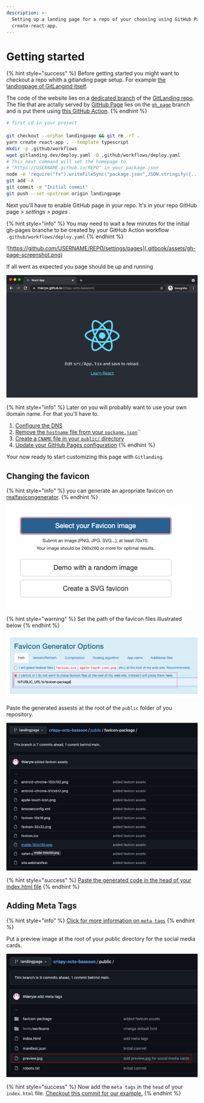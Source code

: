 ```yaml
---
description: >-
  Setting up a landing page for a repo of your choosing using GitHub Pages and
  create-react-app.
---
```


# Getting started

{% hint style="success" %}
Before getting started you might want to checkout a repo whith a gitlanding page setup. For example [the landingpage of GitLangind itself](https://www.gitlanding.dev/).

The code of the website lies on a [dedicated branch](https://github.com/thieryw/gitlanding/tree/4e5a33ed312227efcf7d26332ea87c19331f1eed) of the [GitLanding repo](https://github.com/thieryw/gitlanding/tree/2105d99c84b76f6c6b0647484171c5e09a61dbf5). The file that are actally served by [GitHub Page](https://pages.github.com/) lies on the [`gh_page`](https://github.com/thieryw/gitlanding/tree/b11d5dab0df08a84b7acc72a25d0c3fa7c78cc6b) branch and is put there using [this GitHub Action](https://github.com/thieryw/gitlanding/blob/eb85ca1fea7ce0ce21837d1e0ba7a6bb1a784b19/.github/workflows/deploy.yml#L21).
{% endhint %}

```bash
# first cd in your project

git checkout --orphan landingpage && git rm -rf .
yarn create react-app . --template typescript
mkdir -p .github/workflows
wget gitlanding.dev/deploy.yaml -O .github/workflows/deploy.yaml
# This next command will set the homepage to 
# "https://USERNAME.github.io/REPO" in your package.json
node -e 'require("fs").writeFileSync("package.json",JSON.stringify({...require("./package.json"), "homepage": (()=>{ const [r, u]= `${require("child_process").execSync("git remote get-url origin")}`.replace(/\r?\n$/, "").split("/").reverse(); return `https://${u}.github.io/${r}`; })()},null,2))'
git add -A
git commit -m "Initial commit"
git push --set-upstream origin landingpage
```

Next you'll have to enable GitHub page in your repo.  It's in your repo GitHub page &gt; _settings &gt; pages_ .

{% hint style="info" %}
You may need to wait a few minutes for the initial gh-pages branche to be created by your GitHub Action workflow `.github/workflows/deploy.yaml`
{% endhint %}

![https://github.com/USERNAME/REPO/settings/pages](.gitbook/assets/gh-page-screenshot.png)

If all went as expected you page should be up and running

![](.gitbook/assets/react-app-screen-shot.png)

{% hint style="info" %}
Later on you will probably want to use your own domain name. For that you'll have to.

1. [Configure the DNS](https://user-images.githubusercontent.com/39378411/135731113-660804da-060d-4c60-b4d5-8b944fe00a5d.png)
2. [Remove the `hostname` file from your `package.json`](https://github.com/thieryw/crispy-octo-bassoon/blob/431679969c454772605d2d16ad69290559a43cba/package.json#L39)\`\`
3. [Create a `CNAME` file in your `public/` directory](https://github.com/thieryw/gitlanding/blob/landingpage/public/CNAME)
4. [Update your GitHub Pages configuration](https://user-images.githubusercontent.com/39378411/135731497-b1f0bb1b-413d-4aae-bc8e-6d77174aae41.png)
{% endhint %}

Your now ready to start customizing this page with `Gitlanding`.

## Changing the favicon

{% hint style="info" %}
you can generate an apropriate favicon on [realfavicongenerator](https://realfavicongenerator.net/).
{% endhint %}

![](.gitbook/assets/screenshot-2021-10-07-at-02.02.42.png)

{% hint style="warning" %}
Set the path of the favicon files illustrated below
{% endhint %}

![](.gitbook/assets/screenshot-2021-10-07-at-02.08.02.png)

Paste the generated assests at the root of the `public` folder of you repository.

![](.gitbook/assets/screenshot-2021-10-07-at-02.46.11.png)

{% hint style="success" %}
[Paste the generated code in the head of your index.html file](https://github.com/thieryw/crispy-octo-bassoon/commit/43fb081d28ce5959dadc4bdf285ed19791276487)
{% endhint %}

## Adding Meta Tags

{% hint style="info" %}
[Click for more information on `meta tags`](https://www.wordstream.com/meta-tags#:~:text=Meta%20tags%20are%20snippets%20of,a%20web%20page%20is%20about.)
{% endhint %}

Put a preview image at the root of your public directory for the social media cards.

![](.gitbook/assets/preview-2-.jpg)

{% hint style="success" %}
Now add the `meta tags` in the `head` of your `index.html` file. [Checkout  this commit for our example.](https://github.com/thieryw/crispy-octo-bassoon/commit/143c6ac0a920896c4493b9ef6ab8233f0c7db95b)
{% endhint %}

